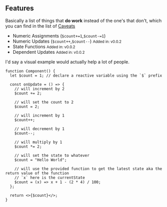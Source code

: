 <section id="features" class="container">
      <h2 class="my-1">Features</h2>
      <p class="my-1">
        Basically a list of things that <strong>do work</strong> instead of the
        one's that don't, which you can find in the list of
        <a
          class="link"
          href="https://github.com/barelyhuman/babel-plugin-mutable-react-state/issues/4"
          >Caveats</a
        >
      </p>
      <ul>
        <li>
          Numeric Assignments (<code>$count+=1</code>,<code>$count-=1</code>)
        </li>
        <li>
          Numeric Updates (<code>$count++</code>,<code>$count--</code>)
          <small class="text-accent">Added in: v0.0.2</small>
        </li>
        <li>
          State Functions <small class="text-accent">Added in: v0.0.2</small>
        </li>
        <li>
          Dependent Updates <small class="text-accent">Added in: v0.0.2</small>
        </li>
      </ul>
      <p>I'd say a visual example would actually help a lot of people.</p>

```
function Component() {
  let $count = 1; // declare a reactive variable using the `$` prefix

  const onUpdate = () => {
    // will increment by 2
    $count += 2;

    // will set the count to 2
    $count = 2;

    // will increment by 1
    $count++;

    // will decrement by 1
    $count--;

    // will multiply by 1
    $count *= 2;

    // will set the state to whatever
    $count = "Hello World";

    // will use the provided function to get the latest state aka the return value of the function
    // `x` here is the currentState
    $count = (x) => x + 1 - (2 * 4) / 100;
  };

  return <>{$count}</>;
}
```
